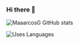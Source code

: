 ### Hi there 👋

![MaaarcosG GitHub stats](https://github-readme-stats.vercel.app/api?username=anuraghazra&theme=dark&show_icons=true)

![Uses Languages](https://github.com/username/github-stats/blob/master/generated/languages.svg)
<!--
**MaaarcosG/MaaarcosG** is a ✨ _special_ ✨ repository because its `README.md` (this file) appears on your GitHub profile.

Here are some ideas to get you started:

- 🔭 I’m currently working on ...
- 🌱 I’m currently learning ...
- 👯 I’m looking to collaborate on ...
- 🤔 I’m looking for help with ...
- 💬 Ask me about ...
- 📫 How to reach me: ...
- 😄 Pronouns: ...
- ⚡ Fun fact: ...
-->

